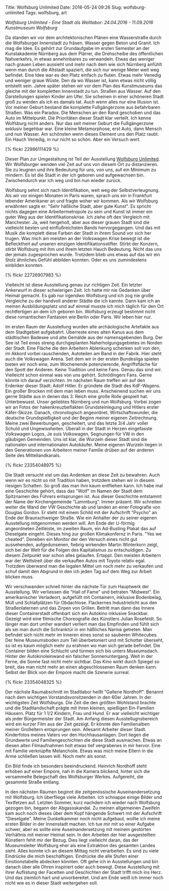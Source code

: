 Title: Wolfsburg Unlimited
Date: 2016-05-24 09:26
Slug: wolfsburg-unlimited
Tags: wolfsburg, art

_Wolfsburg Unlimited - Eine Stadt als Weltlabor: 24.04.2016 - 11.09.2016 Kunstmuseum Wolfsburg_

Da standen wir vor dem architektonischen Plänen eine Wasserstraße durch die Wolfsburger Innenstadt zu fräsen. Wasser gegen Beton und Granit. Ich mag die Idee. Es gehört zur Grundaufgabe im ersten Semester an der Kunstakademie Nürnberg aus dem Plärrer, die Drehscheibe des öffentlichen Nahverkehrs, in etwas annehmbares zu verwandeln. Etwas das weniger nach grauen Leben aussieht und mehr nach dem wie sich Nürnberg anfühlt wenn man durch die Altstadt spaziert, die sich nur wenige Meter weit weg befindet. Eine Idee war es den Platz einfach zu fluten. Etwas mehr Venedig und weniger graue Wüste. Den da wo Wasser ist, kann etwas nicht völlig entstellt sein. Jahre später stehen wir vor dem Plan des Kunstmuseums das gleiche mit der kompletten Innenstadt zu tun. Straßen aus Wasser. Auf den Darstellungen spielen Kinder am Ufer. Sie scheinen in einer schöneren Stadt groß zu werden als ich es damals tat. Auch wenn alles nur eine Illusion ist. Vor meiner Geburt bestand die komplette Fußgängerzone aus befahrbaren Straßen. Was ein Paradox. Die Menschen an den Rand geschoben und das Auto im Mittelpunkt. Die Prioritäten dieser Stadt klar verteilt. Ich kenne Wolfsburg nicht anders. Nur das seit meiner Geburt die Fußgängerzone exklusiv begehbar war. Eine kleine Metamorphose, erst Auto, dann Mensch und nun Wasser. Am schönsten wenn dieses Element uns den Platz raubt. Ein Hauch Venedig, in nur nicht so schön. Aber ein Versuch wert.

{% flickr 22986111429 %}

Dieser Plan zur Umgestaltung ist Teil der Ausstellung [Wolfsburg Unlimited](http://www.kunstmuseum-wolfsburg.de/ausstellungen/wolfsburg-unlimited-eine-stadt-als-weltlabor/). Wir Wolfsburger wenden viel Zeit auf uns von diesem Ort zu distanzieren. Sie zu leugnen und ihre Bedeutung für uns, von uns, auf ein Minimum zu mindern. Es ist die Stadt in der ich geboren und aufgewachsen bin. Zwischendurch war ich weg und bin nun wieder zurück.

Wolfsburg sehnt sich nach Identifikation, weit weg der Selbstverleugnung. Als wir vor einigen Monaten in Paris waren, sprach uns ein in Frankfurt lebender Amerikaner an und fragte woher wir kommen. Als wir Wolfsburg erwähnten sagte er: "Sehr häßliche Stadt, aber gute Kunst". Es spricht nichts dagegen eine Arbeitermetropole zu sein und Kunst ist immer ein guter Weg aus der Identifikationskrise. Ich ziehe oft den Vergleich mit Manchester. Ja, weit hergeholt, aber aus dieser grauen Stadt sind die vielleicht besten und einflußreichsten Bands hervorgegangen. Und das mit Musik die komplett diese Farben der Stadt in ihrem Sound vor sich her trugen. Was mich am meisten an der Volkswagen Krise bewegt ist die Beflecktheit auf unseren einzigen Identifikationsstifter. Stirbt der Konzern, stirbt Wolfsburg mit ihm und ihrem letzten Hauch Bedeutung. Nicht das uns der jemals zugesprochen wurde. Trotzdem blieb uns etwas auf das wir ein Stolz ähnliches Gefühl abbilden konnten. Oder es uns zumindestens einbilden konnten.

{% flickr 22726907983 %}

Vielleicht ist diese Ausstellung genau zur richtigen Zeit. Ein letzter Ankerwurf in dieser schwierigen Zeit. Ich hatte mir nie Gedanken über Heimat gemacht. Es gab nur irgendwo Wolfsburg und ich zog nie große Vergleiche zu der handvoll anderer Städte die ich kannte. Dann kam ich an meinen Ausbildungsplatz und auf einmal musste ich mich täglich für den Ort rechtfertigen an dem ich geboren bin. Wolfsburg erzeugt bestimmt nicht diese romantischen Fantasien wie Berlin oder Paris. Wir leben hier nur.

Im ersten Raum der Ausstellung wurden alte archäologische Artefakte aus dem Stadtgebiet aufgebahrt. Überreste eines alten Kanus aus dem städtischen Badesee und alte Gemälde aus der namensgebenden Burg. Der See ist Teil eines streng durchgeplanten Naherholgungsgebietes im Norden der Stadt. Eine Fläche die den Arbeitern Ablenkung schenken soll von den, im Akkord vorbei rauschenden, Autoteilen am Band in der Fabrik. Hier steht auch die Volkswagen Arena. Seit dem wir in der ersten Bundesliga spielen bieten wir noch eine, zum Wochenende potenzierende, Angriffsfläche für den Spott der Anderen. Keine Tradition und keine Fans. Genau das sind wir. Vielleicht schon einmal was von uns gehört. Schrödingers Fans. Gerne könnte ich darauf verzichten. Im nächsten Raum treffen wir auf den Erdenker dieser Stadt: Adolf Hitler. Er gründete die Stadt des KdF-Wagens. Ein großer Brocken mit dem man leben muss. Anscheinend suchen wir uns gerne Städte aus in denen das 3. Reich eine große Rolle gespielt hat. Unterbewusst. Unser geliebtes Nürnberg und nun Wolfsburg. Vorbei zogen wir an Fotos der hakenkreuzbeflakten Grundsteinlegung und Hitlers erster Käfer-Skizze. Danach, chronologisch angeordnet, Wirtschaftswunder, die deutsche Grundspießigkeit und der Beginn meiner eigenen Zeitrechnung. Meine zwei Bewerbungen, gescheitert, und das letzte 3/4 Jahr voller Schuld und Ungewissheiten. Überall in der Stadt in Herzen eingefasste Volkswagen Logos, Je suis Volkswagen, Segnungen für VW in den gläubigen Gemeinden. Uns ist klar, die Wurzeln dieser Stadt sind die nationalen und internationalen Autokäufer. Meine eigenen Wurzeln liegen in den Generationen von Arbeitern meiner Familie drüben auf der anderen Seite des Mittellandkanals.

{% flickr 23354048975 %}

Die Stadt versucht viel um das Andenken an diese Zeit zu bewahren. Auch wenn wir es nicht so mit Tradition haben, trotzdem stehen wir in diesem riesigen Schatten. So groß das man ihm kaum entfliehen kann. Ich habe mal eine Geschichte gehört, dass das "Wolf" im Namen der Stadt dem Spitznamen des Führers entsprungen ist. Aus dieser Geschichte entstammt der Name der Kirchengemeinde "Lammburg". Immer präsent. Wir schreiten weiter die Wand der VW Geschichte ab und landen an einer Fotografie von Douglas Gordon. Er steht mit einem Schild mit der Aufschrift "Psycho" an Ende der Braunschweiger Straße. Wie ein Anhalter der zu seiner eigenen Ausstellung mitgenommen werden will. Am Ende der U-förmig angeordneten Zeitleiste, im zweiten Raum, ein Ad-Busting Plakat das auf Dieselgate eingeht. Dieses hing zur großen Klimakonfernz in Paris. "Yes we cheated". Deneben ein Monitor der den Versuch eines nicht gut aussehenden, aufgedunsenen, fiebrig wirkenden Martin Winterkorn zeigt, sich bei der Welt für die Folgen des Kapitalismus zu entschuldigen. Zu diesem Zeitpunkt war schon alles gelaufen. Ertappt. Den meisten Arbeitern war der Wettstreit über die verkauften Autos mit Toyoto relativ egal. Trotzdem überwand man die legalen Mittel um noch mehr zu verkaufen und schuf damit den Abgrund in den ich jeden Tag auf dem Weg zur Arbeit blicken muss.

Wir verschwanden schnell hinter die nächste Tür zum Hauptwerk der Ausstellung. Wir verliessen die "Hall of Fame" und betraten "Midwest". Ein amerikanischer Verladeort, aufgefüllt mit Containern, inklusive Bodenbelag, Müll und Schlafplätzen für Obdachlose. Flackernes Industrielicht aus den Straßenlaternen und das Zirpen von Grillen. Betritt man dann das Innere dieser Containerstadt offenbart sich ein Autokino inklusive Snackbar. Gezeigt wird eine filmische Choreografie des Künstlers Julian Rosefeldt. So länger man dort umher wandert verliert man das Empfinden und fühlt sich als sei man durch die Schranktür in ein häßliches Narnia getreten. Man befindet sich nicht mehr im Inneren eines sonst so sauberen Whitecubes. Der feine Museumsboden zum Teil überbetoniert und mit Schotter überseht, so ist es kaum möglich mehr zu erahnen wo man sich gerade befindet. Die Container bilden eine Schlucht und türmen sich bis unters Museumsdach. Hinter der Autokinoleinwand ein falscher Sonnenuntergang. Weit in der Ferne, die Sonne fast nicht mehr sichtbar. Das Kino wirkt durch Spiegel so breit, das man nicht mehr an einen abgeschlossenen Raum denken kann. Selbst der Blick von der Empore macht die Szenerie surreal.

{% flickr 23354048325 %}

Der nächste Raumabschnitt im Stadtlabor heißt "Gallerie Nordhoff". Benannt nach dem wichtigen Vorstandsvorsitzenden in den 60er Jahren. In der wichtigsten Zeit Wolfsburgs. Die Zeit die den größten Wohlstand brachte und die Stadtlandschaft prägte mit ihren kleinen, spießigen Ein-Familien Häusern. Platz für 1 1/2 Kindern, Frau und Hund. Er war vielleicht wichtiger als jeder Bürgermeister der Stadt. Am Anfang diesen Ausstellugnsbereich wird ein kurzer Film aus der Zeit gezeigt. Er könnte den Familienalben meiner Großeltern entsprungen sein. Allesamt Arbeiter dieser Stadt. Kinderfotos meines Vaters vor den Hochhausanlagen. Dort liegen die Grundwerte und Familiengeschichten die diese Stadt ausmachen. Etwas an diesen alten Filmaufnahmen holt etwas tief vergrabenes in mir hervor. Eine mit Familie verknüpfte Melancholie. Etwas was mich meine Eltern in die Arme schließen lassen will. Noch mehr als sonst.

Ein Bild finde ich besonders beeindruckend. Heinrich Nordhoff steht erhoben auf einer Empore, nah in die Kamera blickend, hinter sich die versammelte Belegschaft des Wolfsburger Werkes. Aufgereiht, die gesammte Straße entlang.

In den nächsten Räumen beginnt die zeitgenössische Auseinandersetzung mit Wolfsburg. Ich überfliege viele Arbeiten. Ich schnappe einige Bilder und Textfetzen auf. Letzten Sommer, kurz nachdem ich wieder nach Wolfsburg gezogen bin, begann der Abgassskandal. Zu meinen allgemeinen Zweifeln kam auch noch dieses über dem Kopf hängende Schwert mit der Aufschrift "Dieselgate". Meine Dunkelkammer noch nicht aufgebaut, wollte ich meine ersten Bilder in der Innenstadt machen. Ich tue mir mit so einer Aufgabe schwer, aber es sollte eine Auseinandersetzung mit meinem gestörten Verhältnis mit meiner Heimat sein. In den Arbeiten der hier ausgestellten Künstlern fehlt mir der Bezug. Dies liegt vielleicht daran, das der Museumsleiter Wolfsburg eher als eine Extraktion des gesamten Landes sieht. Alles konnte ich an diesem Mittag nicht verarbeiten. Es sind zu viele Eindrücke die mich beschäftigen. Eindrücke die alle Stufen einer Emotionstabelle abdecken könnten. Oft gehe ich in Ausstellungen und bin danach über alle Ohren inspiriert oder auch bewegt. Diese Ausstellung mit ihrer Auflistung der Facetten und Geschichten der Stadt trifft mich ins Herz. Und das ziemlich hart und unvorbereitet. Und am Ende weiß ich immer noch nicht wie es in dieser Stadt weitergehen soll.
